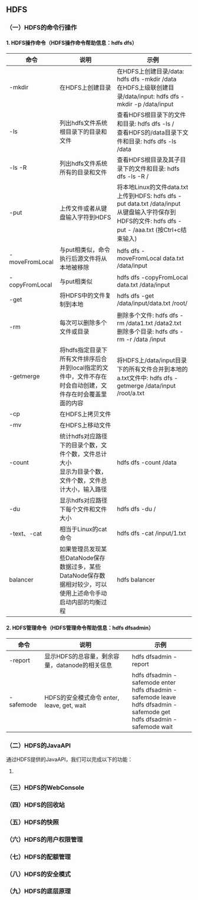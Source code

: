 ## HDFS

### （一）HDFS的命令行操作

#### 1. HDFS操作命令（HDFS操作命令帮助信息：hdfs dfs）

命令 | 说明 | 示例
---|---|---
-mkdir | 在HDFS上创建目录 | 在HDFS上创建目录/data: hdfs dfs -mkdir /data <br/> 在HDFS上级联创建目录/data/input: hdfs dfs -mkdir -p /data/input
-ls | 列出hdfs文件系统根目录下的目录和文件 | 查看HDFS根目录下的文件和目录: hdfs dfs -ls / <br/> 查看HDFS的/data目录下文件和目录: hdfs dfs -ls /data
-ls -R | 列出hdfs文件系统所有的目录和文件 | 查看HDFS根目录及其子目录下的文件和目录: hdfs dfs -ls -R /
-put | 上传文件或者从键盘输入字符到HDFS | 将本地Linux的文件data.txt上传到HDFS: hdfs dfs -put data.txt /data/input <br/> 从键盘输入字符保存到HDFS的文件: hdfs dfs -put - /aaa.txt (按Ctrl+c结束输入)
-moveFromLocal | 与put相类似，命令执行后源文件将从本地被移除 | hdfs dfs -moveFromLocal data.txt /data/input
-copyFromLocal | 与put相类似 | hdfs dfs -copyFromLocal data.txt /data/input
-get | 将HDFS中的文件复制到本地 | hdfs dfs -get /data/input/data.txt /root/
-rm | 每次可以删除多个文件或目录 | 删除多个文件: hdfs dfs -rm /data1.txt /data2.txt <br/> 删除多个目录: hdfs dfs -rm -r /data /input
-getmerge | 将hdfs指定目录下所有文件排序后合并到local指定的文件中，文件不存在时会自动创建，文件存在时会覆盖里面的内容 | 将HDFS上/data/input目录下的所有文件合并到本地的a.txt文件中: hdfs dfs -getmerge /data/input /root/a.txt
-cp | 在HDFS上拷贝文件 | 
-mv | 在HDFS上移动文件 | 
-count | 统计hdfs对应路径下的目录个数，文件个数，文件总计大小 <br/> 显示为目录个数，文件个数，文件总计大小，输入路径 | hdfs dfs -count /data
-du | 显示hdfs对应路径下每个文件和文件大小 | hdfs dfs -du /
-text、-cat | 相当于Linux的cat命令 | hdfs dfs -cat /input/1.txt
balancer | 如果管理员发现某些DataNode保存数据过多，某些DataNode保存数据相对较少，可以使用上述命令手动启动内部的均衡过程 | hdfs balancer

#### 2. HDFS管理命令（HDFS管理命令帮助信息：hdfs dfsadmin）

命令 | 说明 | 示例
---|---|---
-report | 显示HDFS的总容量，剩余容量，datanode的相关信息 | hdfs dfsadmin -report
-safemode | HDFS的安全模式命令 enter, leave, get, wait | hdfs dfsadmin -safemode enter <br/> hdfs dfsadmin -safemode leave <br/> hdfs dfsadmin -safemode get <br/> hdfs dfsadmin -safemode wait

### （二）HDFS的JavaAPI

通过HDFS提供的JavaAPI，我们可以完成以下的功能：

1. 





### （三）HDFS的WebConsole

### （四）HDFS的回收站

### （五）HDFS的快照

### （六）HDFS的用户权限管理

### （七）HDFS的配额管理

### （八）HDFS的安全模式

### （九）HDFS的底层原理





